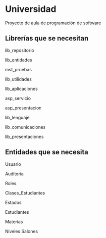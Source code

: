 # Universidad
Proyecto de aula de programación de software
## Librerías que se necesitan
lib_repositorio

lib_entidades

mst_pruebas

lib_utilidades

lib_aplicaciones

asp_servicio

asp_presentacion

lib_lenguaje

lib_comunicaciones

lib_presentaciones

## Entidades que se necesita
Usuario

Auditoria

Roles

Clases_Estudiantes

Estados

Estudiantes

Materias

Niveles
Salones
